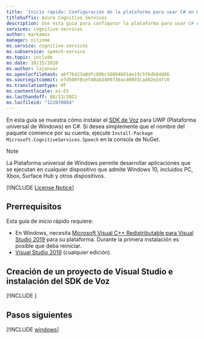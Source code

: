 ```yaml
---
title: 'Inicio rápido: Configuración de la plataforma para usar C# en UWP (Plataforma universal de Windows) con el SDK de Voz: servicio de voz'
titleSuffix: Azure Cognitive Services
description: Use esta guía para configurar la plataforma para usar C# en UWP (Plataforma universal de Windows) con el SDK del servicio de voz.
services: cognitive-services
author: markamos
manager: nitinme
ms.service: cognitive-services
ms.subservice: speech-service
ms.topic: include
ms.date: 10/15/2020
ms.author: lajanuar
ms.openlocfilehash: a6f76423a0dfc88bc588946014e19c5f6db84d86
ms.sourcegitcommit: e7d500f8cef40ab3409736acd0893cad02e24fc0
ms.translationtype: HT
ms.contentlocale: es-ES
ms.lasthandoff: 08/13/2021
ms.locfileid: "122070084"
---
```

En esta guía se muestra cómo instalar el [SDK de Voz](~/articles/cognitive-services/speech-service/speech-sdk.md) para UWP (Plataforma universal de Windows) en C#. Si desea simplemente que el nombre del paquete comience por su cuenta, ejecute `Install-Package Microsoft.CognitiveServices.Speech` en la consola de NuGet.

> [!NOTE]
> La Plataforma universal de Windows permite desarrollar aplicaciones que se ejecutan en cualquier dispositivo que admite Windows 10, incluidos PC, Xbox, Surface Hub y otros dispositivos.

[!INCLUDE [License Notice](~/includes/cognitive-services-speech-service-license-notice.md)]

## <a name="prerequisites"></a>Prerrequisitos

Esta guía de inicio rápido requiere:

* En Windows, necesita [Microsoft Visual C++ Redistributable para Visual Studio 2019](https://support.microsoft.com/en-us/topic/the-latest-supported-visual-c-downloads-2647da03-1eea-4433-9aff-95f26a218cc0) para su plataforma. Durante la primera instalación es posible que deba reiniciar.
* [Visual Studio 2019](https://visualstudio.microsoft.com/downloads/) (cualquier edición).

## <a name="create-a-visual-studio-project-and-install-the-speech-sdk"></a>Creación de un proyecto de Visual Studio e instalación del SDK de Voz

[!INCLUDE [](~/includes/cognitive-services-speech-service-quickstart-uwp-create-proj.md)]

## <a name="next-steps"></a>Pasos siguientes

[!INCLUDE [windows](../quickstart-list.md)]